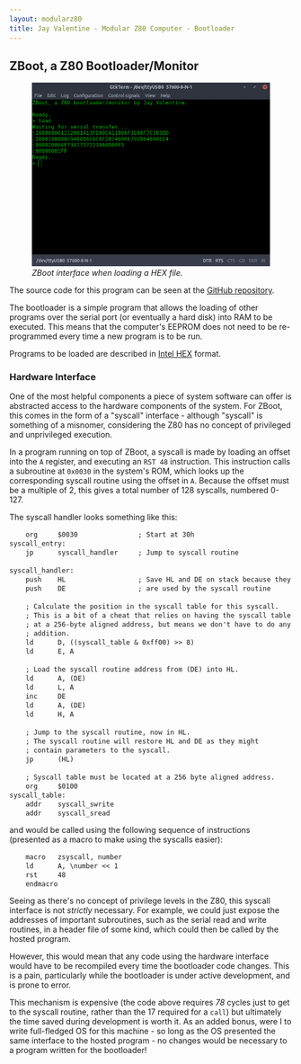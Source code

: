 ```yaml
---
layout: modularz80
title: Jay Valentine - Modular Z80 Computer - Bootloader
---
```


## ZBoot, a Z80 Bootloader/Monitor

<figure>
    <img src="/modularz80/images/bootloader.png" alt="ZBoot interface"/>
    <figcaption><i>ZBoot interface when loading a HEX file.</i></figcaption>
</figure>

The source code for this program can be seen at the [GitHub repository](https://github.com/jayvalentine/z80-bootloader).

The bootloader is a simple program that allows the loading of other programs over the serial port (or eventually a hard disk)
into RAM to be executed. This means that the computer's EEPROM does not need to be re-programmed every time a new program is to be run.

Programs to be loaded are described in [Intel HEX](https://en.wikipedia.org/wiki/Intel_HEX) format.

### Hardware Interface

One of the most helpful components a piece of system software can offer is abstracted access to the hardware components of the system.
For ZBoot, this comes in the form of a "syscall" interface - although "syscall" is something of a misnomer, considering the Z80 has no concept
of privileged and unprivileged execution.

In a program running on top of ZBoot, a syscall is made by loading an offset into the `A` register, and executing an `RST 48` instruction.
This instruction calls a subroutine at `0x0030` in the system's ROM, which looks up the corresponding syscall routine using the offset in `A`.
Because the offset must be a multiple of 2, this gives a total number of 128 syscalls, numbered 0-127.

The syscall handler looks something like this:

```
    org     $0030               ; Start at 30h
syscall_entry:
    jp      syscall_handler     ; Jump to syscall routine

syscall_handler:
    push    HL                  ; Save HL and DE on stack because they
    push    DE                  ; are used by the syscall routine

    ; Calculate the position in the syscall table for this syscall.
    ; This is a bit of a cheat that relies on having the syscall table
    ; at a 256-byte aligned address, but means we don't have to do any
    ; addition.
    ld      D, ((syscall_table & 0xff00) >> 8)  
    ld      E, A
    
    ; Load the syscall routine address from (DE) into HL.
    ld      A, (DE)
    ld      L, A
    inc     DE
    ld      A, (DE)
    ld      H, A
    
    ; Jump to the syscall routine, now in HL.
    ; The syscall routine will restore HL and DE as they might
    ; contain parameters to the syscall.
    jp      (HL)

    ; Syscall table must be located at a 256 byte aligned address.
    org     $0100
syscall_table:
    addr    syscall_swrite
    addr    syscall_sread
```

and would be called using the following sequence of instructions (presented as a macro to make using the syscalls easier):

```
    macro   zsyscall, number
    ld      A, \number << 1
    rst     48
    endmacro
```

Seeing as there's no concept of privilege levels in the Z80, this syscall interface is not *strictly* necessary.
For example, we could just expose the addresses of important subroutines, such as the serial read and write routines,
in a header file of some kind, which could then be called by the hosted program.

However, this would mean that any code using the hardware interface would have to be recompiled every time the bootloader
code changes. This is a pain, particularly while the bootloader is under active development, and is prone to error.

This mechanism is expensive (the code above requires *78* cycles just to get to the syscall routine, rather than the 17 required for a `call`)
but ultimately the time saved during development is worth it. As an added bonus, were I to write full-fledged OS for this machine -
so long as the OS presented the same interface to the hosted program - no changes would be necessary to a program written for the bootloader!
